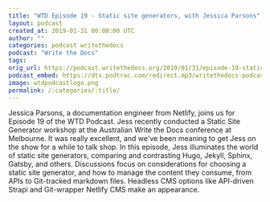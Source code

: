 ```yaml
---
title: "WTD Episode 19 - Static site generators, with Jessica Parsons"
layout: podcast
created_at: 2019-01-31 00:00:00 UTC
author: ""
categories: podcast writethedocs
podcast: "Write the Docs"
tags: 
orig_url: https://podcast.writethedocs.org/2019/01/31/episode-19-static-site-generator-tools-and-ecosystem/
podcast_embed: https://dts.podtrac.com/redirect.mp3/writethedocs-podcast.s3-us-west-2.amazonaws.com/wtd_episode_19_static_site_generators.mp3
image: wtdpodcastlogo.png
permalink: /:categories/:title/
---
```

Jessica Parsons, a documentation engineer from Netlify, joins us for Episode 19 of the WTD Podcast. Jess recently conducted a Static Site Generator workshop at the Australian Write the Docs conference at Melbourne. It was really excellent, and we've been meaning to get Jess on the show for a while to talk shop. In this episode, Jess illuminates the world of static site generators, comparing and contrasting Hugo, Jekyll, Sphinx, Gatsby, and others. Discussions focus on considerations for choosing a static site generator, and how to manage the content they consume, from APIs to Git-tracked markdown files. Headless CMS options like API-driven Strapi and Git-wrapper Netlify CMS make an appearance.